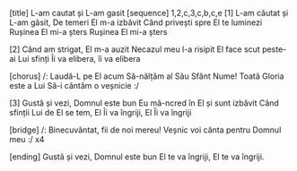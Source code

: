 [title] L-am cautat și L-am gasit
[sequence] 1,2,c,3,c,b,c,e
[1]
L-am căutat și L-am găsit,
De temeri El m-a izbăvit
Când privești spre El te luminezi
Rușinea El mi-a șters
Rușinea El mi-a șters

[2]
Când am strigat, El m-a auzit
Necazul meu l-a risipit
El face scut peste-ai Lui sfinți
Îi va elibera, îi va elibera

[chorus]
/: Laudă-L pe El acum
Să-nălțăm al Său Sfânt Nume!
Toată Gloria este a Lui
Să-i cântăm o veșnicie :/

[3]
Gustă și vezi, Domnul este bun
Eu mă-ncred în El și sunt izbăvit
Când sfinții Lui de El se tem,
El Îi va îngriji, El Îi va îngriji

[bridge]
/: Binecuvântat, fii de noi mereu!
Veșnic voi cânta pentru Domnul meu :/ x4

[ending]
Gustă și vezi, Domnul este bun
El te va îngriji, El te va îngriji.

